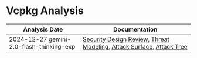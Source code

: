 # Vcpkg Analysis
| Analysis Date | Documentation |
|---------------|---------------|
| 2024-12-27 gemini-2.0-flash-thinking-exp | [Security Design Review](microsoft/vcpkg/2024-12-27-gemini-2.0-flash-thinking-exp/sec-design.md), [Threat Modeling](microsoft/vcpkg/2024-12-27-gemini-2.0-flash-thinking-exp/threat-modeling.md), [Attack Surface](microsoft/vcpkg/2024-12-27-gemini-2.0-flash-thinking-exp/attack-surface.md), [Attack Tree](microsoft/vcpkg/2024-12-27-gemini-2.0-flash-thinking-exp/attack-tree.md) |